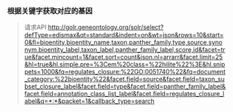 ### 根据关键字获取对应的基因

> 请求API http://golr.geneontology.org/solr/select?defType=edismax&qt=standard&indent=on&wt=json&rows=10&start=0&fl=bioentity,bioentity_name,taxon,panther_family,type,source,synonym,bioentity_label,taxon_label,panther_family_label,score,id&facet=true&facet.mincount=1&facet.sort=count&json.nl=arrarr&facet.limit=25&hl=true&hl.simple.pre=%3Cem%20class=%22hilite%22%3E&hl.snippets=1000&fq=regulates_closure:%22GO:0051740%22&fq=document_category:%22bioentity%22&facet.field=source&facet.field=taxon_subset_closure_label&facet.field=type&facet.field=panther_family_label&facet.field=annotation_class_list_label&facet.field=regulates_closure_label&q=*:*&packet=1&callback_type=search



